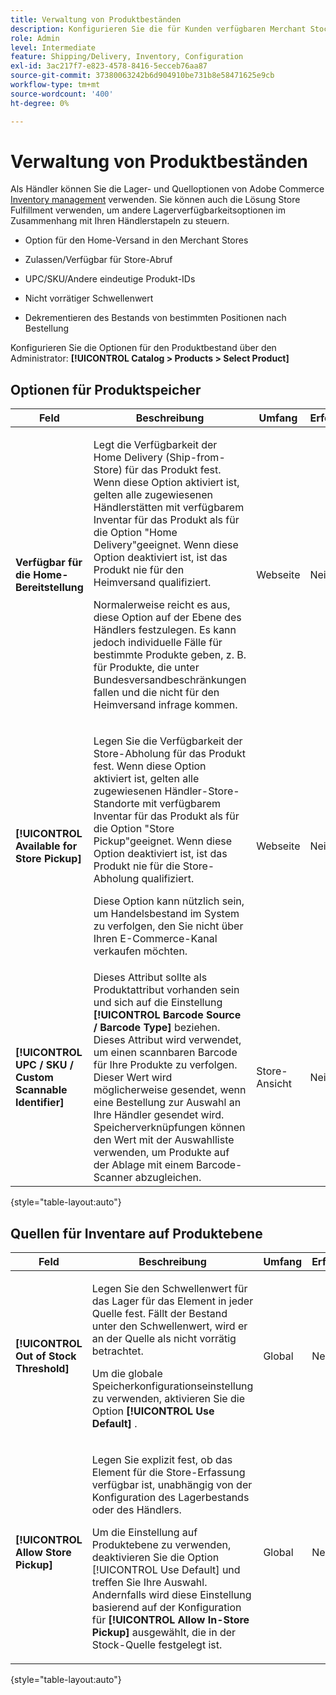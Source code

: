 ```yaml
---
title: Verwaltung von Produktbeständen
description: Konfigurieren Sie die für Kunden verfügbaren Merchant Stock Messaging und Funktionen.
role: Admin
level: Intermediate
feature: Shipping/Delivery, Inventory, Configuration
exl-id: 3ac217f7-e823-4578-8416-5ecceb76aa87
source-git-commit: 37380063242b6d904910be731b8e58471625e9cb
workflow-type: tm+mt
source-wordcount: '400'
ht-degree: 0%

---
```


# Verwaltung von Produktbeständen

Als Händler können Sie die Lager- und Quelloptionen von Adobe Commerce [Inventory management](https://experienceleague.adobe.com/en/docs/commerce-admin/inventory/introduction) verwenden. Sie können auch die Lösung Store Fulfillment verwenden, um andere Lagerverfügbarkeitsoptionen im Zusammenhang mit Ihren Händlerstapeln zu steuern.

- Option für den Home-Versand in den Merchant Stores

- Zulassen/Verfügbar für Store-Abruf

- UPC/SKU/Andere eindeutige Produkt-IDs

- Nicht vorrätiger Schwellenwert

- Dekrementieren des Bestands von bestimmten Positionen nach Bestellung

Konfigurieren Sie die Optionen für den Produktbestand über den Administrator: **[!UICONTROL Catalog > Products > Select Product]**

## **Optionen für Produktspeicher**

| **Feld** | **Beschreibung** | **Umfang** | **Erforderlich** |
|----------------------------------------------------------|-----------------------------------------------------------------------------------------------------------------------------------------------------------------------------------------------------------------------------------------------------------------------------------------------------------------------------------------------------------------------------------------------------------------------------------------------------------------------------------------------------------------------------------------------------------|------------|--------------|
| **Verfügbar für die Home-Bereitstellung** | <p>Legt die Verfügbarkeit der Home Delivery (Ship-from-Store) für das Produkt fest. Wenn diese Option aktiviert ist, gelten alle zugewiesenen Händlerstätten mit verfügbarem Inventar für das Produkt als für die Option &quot;Home Delivery&quot;geeignet. Wenn diese Option deaktiviert ist, ist das Produkt nie für den Heimversand qualifiziert.</p>Normalerweise reicht es aus, diese Option auf der Ebene des Händlers festzulegen. Es kann jedoch individuelle Fälle für bestimmte Produkte geben, z. B. für Produkte, die unter Bundesversandbeschränkungen fallen und die nicht für den Heimversand infrage kommen.</p> | Webseite | Nein |
| **[!UICONTROL Available for Store Pickup]** | <p>Legen Sie die Verfügbarkeit der Store-Abholung für das Produkt fest. Wenn diese Option aktiviert ist, gelten alle zugewiesenen Händler-Store-Standorte mit verfügbarem Inventar für das Produkt als für die Option &quot;Store Pickup&quot;geeignet. Wenn diese Option deaktiviert ist, ist das Produkt nie für die Store-Abholung qualifiziert.</p><p>Diese Option kann nützlich sein, um Handelsbestand im System zu verfolgen, den Sie nicht über Ihren E-Commerce-Kanal verkaufen möchten.</p> | Webseite | Nein |
| **[!UICONTROL UPC / SKU / Custom Scannable Identifier]** | Dieses Attribut sollte als Produktattribut vorhanden sein und sich auf die Einstellung **[!UICONTROL Barcode Source / Barcode Type]** beziehen. Dieses Attribut wird verwendet, um einen scannbaren Barcode für Ihre Produkte zu verfolgen. Dieser Wert wird möglicherweise gesendet, wenn eine Bestellung zur Auswahl an Ihre Händler gesendet wird. Speicherverknüpfungen können den Wert mit der Auswahlliste verwenden, um Produkte auf der Ablage mit einem Barcode-Scanner abzugleichen. | Store-Ansicht | Nein |

{style="table-layout:auto"}

## Quellen für Inventare auf Produktebene

| **Feld** | **Beschreibung** | **Umfang** | **Erforderlich** |
|-----------------------------------------|---------------------------------------------------------------------------------------------------------------------------------------------------------------------------------------------------------------------------------------------------------------------------------------------------------------------------------------------------------------------------------------------------------|-----------|--------------|
| **[!UICONTROL Out of Stock Threshold]** | <p>Legen Sie den Schwellenwert für das Lager für das Element in jeder Quelle fest. Fällt der Bestand unter den Schwellenwert, wird er an der Quelle als nicht vorrätig betrachtet.</p><p>Um die globale Speicherkonfigurationseinstellung zu verwenden, aktivieren Sie die Option **[!UICONTROL Use Default]** .</p> | Global | Nein |
| **[!UICONTROL Allow Store Pickup]** | <p>Legen Sie explizit fest, ob das Element für die Store-Erfassung verfügbar ist, unabhängig von der Konfiguration des Lagerbestands oder des Händlers.</p><p>Um die Einstellung auf Produktebene zu verwenden, deaktivieren Sie die Option [!UICONTROL Use Default] und treffen Sie Ihre Auswahl. Andernfalls wird diese Einstellung basierend auf der Konfiguration für **[!UICONTROL Allow In-Store Pickup]** ausgewählt, die in der Stock-Quelle festgelegt ist.</p> | Global | Nein |

{style="table-layout:auto"}

